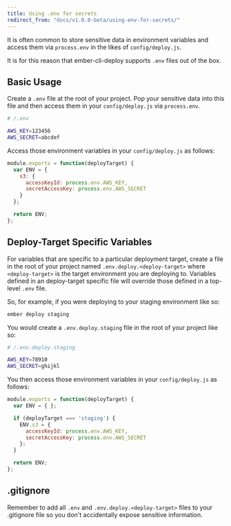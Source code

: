 ```yaml
---
title: Using .env for secrets
redirect_from: "docs/v1.0.0-beta/using-env-for-secrets/"
---
```


It is often common to store sensitive data in environment variables and access them via `process.env` in the likes of `config/deploy.js`.

It is for this reason that ember-cli-deploy supports `.env` files out of the box.

## Basic Usage

Create a `.env` file at the root of your project. Pop your sensitive data into this file and then access them in your `config/deploy.js` via `process.env`.

```bash
# /.env

AWS_KEY=123456
AWS_SECRET=abcdef
```

Access those environment variables in your `config/deploy.js` as follows:

```javascript
module.exports = function(deployTarget) {
  var ENV = {
    s3: {
      accessKeyId: process.env.AWS_KEY,
      secretAccessKey: process.env.AWS_SECRET
    }
  };

  return ENV;
};
```

## Deploy-Target Specific Variables

For variables that are specific to a particular deployment target, create a file in the root of your project named `.env.deploy.<deploy-target>` where `<deploy-target>` is the target environment you are deploying to. Variables defined in an deploy-target specific file will override those defined in a top-level `.env` file.

So, for example, if you were deploying to your staging environment like so:

```bash
ember deploy staging
```

You would create a `.env.deploy.staging` file in the root of your project like so:

```bash
# /.env.deploy.staging

AWS_KEY=78910
AWS_SECRET=ghijkl
```

You then access those environment variables in your `config/deploy.js` as follows:

```javascript
module.exports = function(deployTarget) {
  var ENV = { };

  if (deployTarget === 'staging') {
    ENV.s3 = {
      accessKeyId: process.env.AWS_KEY,
      secretAccessKey: process.env.AWS_SECRET
    };
  }

  return ENV;
};
```

## .gitignore

Remember to add all `.env` and `.env.deploy.<deploy-target>` files to your .gitignore file so you don't accidentally expose sensitive information.
